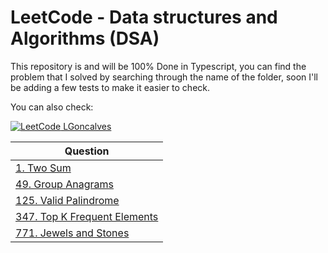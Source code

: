 # LeetCode - Data structures and Algorithms (DSA)

This repository is and will be 100% Done in Typescript, you can find the problem that I solved by searching through the name of the folder, soon I'll be adding a few tests to make it easier to check.


You can also check: 
 <div style="color: white;">
<a href="https://leetcode.com/L-Goncalves" rel="nofollow">
        <img src="https://assets.leetcode.com/static_assets/public/icons/favicon.ico" alt="LeetCode" style="max-width: 50%;">
    LGoncalves
   </a>
  
 </div>


| Question |
| -------- |
| <a href="https://github.com/L-Goncalves/LeetCode-DSA/tree/master/1.%20Two%20Sum">1. Two Sum</a>  |
| <a href="">49. Group Anagrams</a> |
| <a href="">125. Valid Palindrome</a>  |
| <a href="">347. Top K Frequent Elements</a>  |
| <a href="">771. Jewels and Stones</a>  |
